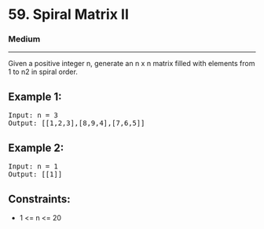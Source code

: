 # 59. Spiral Matrix II

### Medium

---

Given a positive integer n, generate an n x n matrix filled with elements from 1 to n2 in spiral order.

## Example 1:

<pre>
Input: n = 3
Output: [[1,2,3],[8,9,4],[7,6,5]]
</pre>

## Example 2:

<pre>
Input: n = 1
Output: [[1]]
</pre>

## Constraints:

- 1 <= n <= 20
